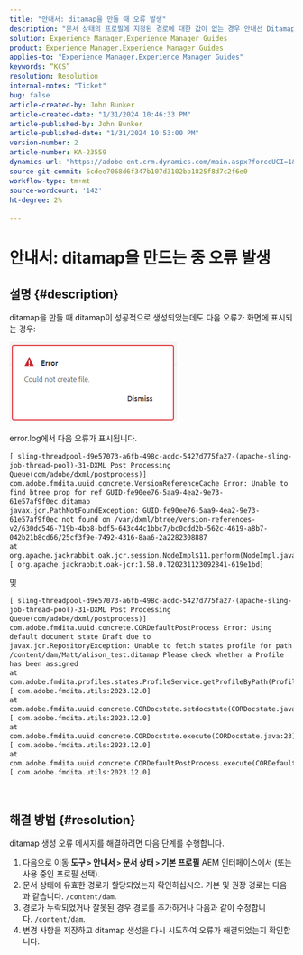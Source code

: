 ```yaml
---
title: "안내서: ditamap을 만들 때 오류 발생"
description: "문서 상태의 프로필에 지정된 경로에 대한 값이 없는 경우 안내선 Ditamap을 만들 때 오류가 표시됩니다."
solution: Experience Manager,Experience Manager Guides
product: Experience Manager,Experience Manager Guides
applies-to: "Experience Manager,Experience Manager Guides"
keywords: “KCS”
resolution: Resolution
internal-notes: "Ticket"
bug: false
article-created-by: John Bunker
article-created-date: "1/31/2024 10:46:33 PM"
article-published-by: John Bunker
article-published-date: "1/31/2024 10:53:00 PM"
version-number: 2
article-number: KA-23559
dynamics-url: "https://adobe-ent.crm.dynamics.com/main.aspx?forceUCI=1&pagetype=entityrecord&etn=knowledgearticle&id=43df6193-8ac0-ee11-9079-6045bd006268"
source-git-commit: 6cdee7068d6f347b107d3102bb1825f8d7c2f6e0
workflow-type: tm+mt
source-wordcount: '142'
ht-degree: 2%

---
```


# 안내서: ditamap을 만드는 중 오류 발생

## 설명 {#description}


ditamap을 만들 때 ditamap이 성공적으로 생성되었는데도 다음 오류가 화면에 표시되는 경우:

![](assets/___44df6193-8ac0-ee11-9079-6045bd006268___.png)



error.log에서 다음 오류가 표시됩니다.




```
[ sling-threadpool-d9e57073-a6fb-498c-acdc-5427d775fa27-(apache-sling-job-thread-pool)-31-DXML Post Processing Queue(com/adobe/dxml/postprocess)]  com.adobe.fmdita.uuid.concrete.VersionReferenceCache Error: Unable to find btree prop for ref GUID-fe90ee76-5aa9-4ea2-9e73-61e57af9f0ec.ditamap
javax.jcr.PathNotFoundException: GUID-fe90ee76-5aa9-4ea2-9e73-61e57af9f0ec not found on /var/dxml/btree/version-references-v2/630dc546-719b-4bb8-bdf5-643c44c1bbc7/bc0cdd2b-562c-4619-a8b7-042b21b8cd66/25cf3f9e-7492-4316-8aa6-2a2282308887
at org.apache.jackrabbit.oak.jcr.session.NodeImpl$11.perform(NodeImpl.java:671) [ org.apache.jackrabbit.oak-jcr:1.58.0.T20231123092841-619e1bd]
```


및




```
[ sling-threadpool-d9e57073-a6fb-498c-acdc-5427d775fa27-(apache-sling-job-thread-pool)-31-DXML Post Processing Queue(com/adobe/dxml/postprocess)]  com.adobe.fmdita.uuid.concrete.CORDefaultPostProcess Error: Using default document state Draft due to
javax.jcr.RepositoryException: Unable to fetch states profile for path /content/dam/Matt/alison_test.ditamap Please check whether a Profile has been assigned
at com.adobe.fmdita.profiles.states.ProfileService.getProfileByPath(ProfileService.java:96) [ com.adobe.fmdita.utils:2023.12.0] 
at com.adobe.fmdita.uuid.concrete.CORDocstate.setdocstate(CORDocstate.java:37) [ com.adobe.fmdita.utils:2023.12.0] 
at com.adobe.fmdita.uuid.concrete.CORDocstate.execute(CORDocstate.java:23) [ com.adobe.fmdita.utils:2023.12.0] 
at com.adobe.fmdita.uuid.concrete.CORDefaultPostProcess.execute(CORDefaultPostProcess.java:1) [ com.adobe.fmdita.utils:2023.12.0]
```

` `



## 해결 방법 {#resolution}


ditamap 생성 오류 메시지를 해결하려면 다음 단계를 수행합니다.

1. 다음으로 이동 <b>도구 `>`  안내서 `>`  문서 상태</b><b> `>`  기본 프로필</b> AEM 인터페이스에서 (또는 사용 중인 프로필 선택).
2. 문서 상태에 유효한 경로가 할당되었는지 확인하십시오. 기본 및 권장 경로는 다음과 같습니다. `/content/dam`.
3. 경로가 누락되었거나 잘못된 경우 경로를 추가하거나 다음과 같이 수정합니다. `/content/dam`.
4. 변경 사항을 저장하고 ditamap 생성을 다시 시도하여 오류가 해결되었는지 확인합니다.

